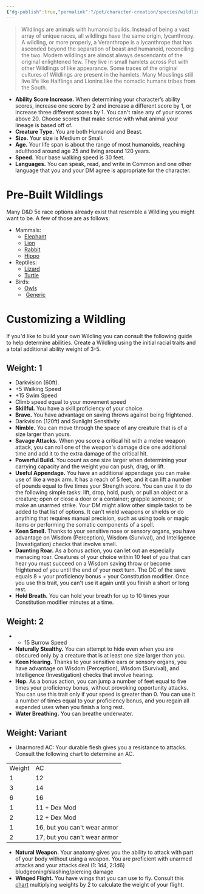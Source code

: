 ```yaml
---
{"dg-publish":true,"permalink":"/pot/character-creation/species/wildlings/"}
---
```



> Wildlings are animals with humanoid builds. Instead of being a vast array of unique races, all wildlings have the same origin, lycanthropy. A wildling, or more properly, a Veranthrope is a lycanthrope that has ascended beyond the separation of beast and humanoid, reconciling the two. Modern wildlings are almost always descendants of the original enlightened few. They live in small hamlets across Pot with other Wildlings of like appearance. Some traces of the original cultures of Wildlings are present in the hamlets. Many Mouslings still live life like Halflings and Lionins like the nomadic humans tribes from the South.

- **Ability Score Increase.** When determining your character’s ability scores, increase one score by 2 and increase a different score by 1, or increase three different scores by 1. You can't raise any of your scores above 20. Choose scores that make sense with what animal your lineage is based off of.
- **Creature Type.** You are both Humanoid and Beast.
- **Size.** Your size is Medium or Small.
- **Age.** Your life span is about the range of most humanoids, reaching adulthood around age 25 and living around 120 years.
- **Speed.** Your base walking speed is 30 feet.
- **Languages.** You can speak, read, and write in Common and one other language that you and your DM agree is appropriate for the character.

# Pre-Built Wildlings

Many D&D 5e race options already exist that resemble a Wildling you might want to be. A few of those are as follows:

- Mammals:
	- [Elephant](http://dnd5e.wikidot.com/lineage:loxodon)
	- [Lion](http://dnd5e.wikidot.com/lineage:leonin)
	- [Rabbit](http://dnd5e.wikidot.com/lineage:harengon)
	- [Hippo](http://dnd5e.wikidot.com/lineage:giff)
- Reptiles:
	- [Lizard](http://dnd5e.wikidot.com/lineage:lizardfolk)
	- [Turtle](http://dnd5e.wikidot.com/lineage:tortle)
- Birds:
	- [Owls](http://dnd5e.wikidot.com/lineage:owlin)
	-  [Generic](http://dnd5e.wikidot.com/lineage:aarakocra)
# Customizing a Wildling

If you'd like to build your own Wildling you can consult the following guide to help determine abilities. Create a Wildling using the initial racial traits and a total additional ability weight of 3-5.

## Weight: 1

- Darkvision (60ft).
- +5 Walking Speed
- +15 Swim Speed
- Climb speed equal to your movement speed
- **Skillful.** You have a skill proficiency of your choice.
- **Brave.** You have advantage on saving throws against being frightened.
- Darkvision (120ft) and Sunlight Sensitivity
- **Nimble.** You can move through the space of any creature that is of a size larger than yours.
- **Savage Attacks.** When you score a critical hit with a melee weapon attack, you can roll one of the weapon's damage dice one additional time and add it to the extra damage of the critical hit.
- **Powerful Build.** You count as one size larger when determining your carrying capacity and the weight you can push, drag, or lift.
- **Useful Appendage.** You have an additional appendage you can make use of like a weak arm. It has a reach of 5 feet, and it can lift a number of pounds equal to five times your Strength score. You can use it to do the following simple tasks: lift, drop, hold, push, or pull an object or a creature; open or close a door or a container; grapple someone; or make an unarmed strike. Your DM might allow other simple tasks to be added to that list of options. It can't wield weapons or shields or do anything that requires manual precision, such as using tools or magic items or performing the somatic components of a spell.
- **Keen Smell.** Thanks to your sensitive nose or sensory organs, you have advantage on Wisdom (Perception), Wisdom (Survival), and Intelligence (Investigation) checks that involve smell.
- **Daunting Roar.** As a bonus action, you can let out an especially menacing roar. Creatures of your choice within 10 feet of you that can hear you must succeed on a Wisdom saving throw or become frightened of you until the end of your next turn. The DC of the save equals 8 + your proficiency bonus + your Constitution modifier. Once you use this trait, you can't use it again until you finish a short or long rest.
- **Hold Breath.** You can hold your breath for up to 10 times your Constitution modifier minutes at a time.

## Weight: 2

- + 15 Burrow Speed
- **Naturally Stealthy.** You can attempt to hide even when you are obscured only by a creature that is at least one size larger than you.
- **Keen Hearing.** Thanks to your sensitive ears or sensory organs, you have advantage on Wisdom (Perception), Wisdom (Survival), and Intelligence (Investigation) checks that involve hearing.
- **Hop.** As a bonus action, you can jump a number of feet equal to five times your proficiency bonus, without provoking opportunity attacks. You can use this trait only if your speed is greater than 0. You can use it a number of times equal to your proficiency bonus, and you regain all expended uses when you finish a long rest.
- **Water Breathing.** You can breathe underwater.

## Weight: Variant

- Unarmored AC: Your durable flesh gives you a resistance to attacks. Consult the following chart to determine an AC.

|   |   |
|---|---|
|Weight|AC|
|1|12|
|3|14|
|6|16|
|1|11 + Dex Mod|
|2|12 + Dex Mod|
|1|16, but you can't wear armor|
|2|17, but you can't wear armor|

- **Natural Weapon.** Your anatomy gives you the ability to attack with part of your body without using a weapon. You are proficient with unarmed attacks and your attacks deal (1: 1d4, 2:1d6) bludgeoning/slashing/piercing damage
- **Winged Flight.** You have wings that you can use to fly. Consult this [chart](https://docs.google.com/document/d/1Pbkd-cffrjGgzJotgl6hozYhoe-hQdRgGxjYZV74dHI/edit) multiplying weights by 2 to calculate the weight of your flight.